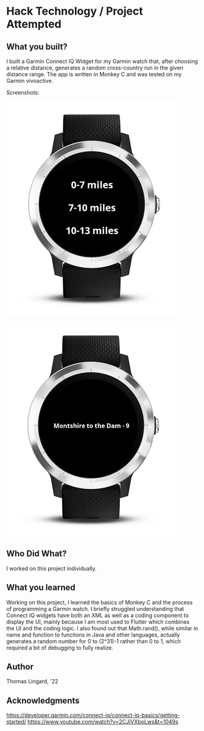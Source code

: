# Hack Technology / Project Attempted


## What you built? 

I built a Garmin Connect IQ Widget for my Garmin watch that, after choosing a relative distance, generates a random cross-country run in the given distance range. The app is written in Monkey C and was tested on my Garmin vivoactive. 

Screenshots:

![](menu.jpg)

![](run-sample.jpg)

## Who Did What?

I worked on this project individually.

## What you learned

Working on this project, I learned the basics of Monkey C and the process of programming a Garmin watch. I briefly struggled understanding that Connect IQ widgets have both an XML as well as a coding component to display the UI, mainly because I am most used to Flutter which combines the UI and the coding logic. I also found out that Math.rand(), while similar in name and function to functions in Java and other languages, actually generates a random number for 0 to (2^31)-1 rather than 0 to 1, which required a bit of debugging to fully realize.

## Author

Thomas Lingard, '22

## Acknowledgments

https://developer.garmin.com/connect-iq/connect-iq-basics/getting-started/
https://www.youtube.com/watch?v=2CJiVXboLws&t=1049s
